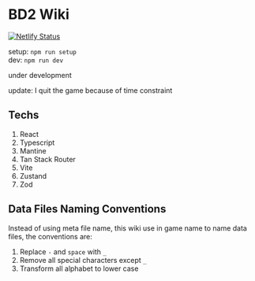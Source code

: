 # BD2 Wiki

[![Netlify Status](https://api.netlify.com/api/v1/badges/1f005d9b-7cba-4878-a9a5-ab8a892ce82c/deploy-status)](https://app.netlify.com/sites/bd2wiki/deploys)

setup: `npm run setup`  
dev: `npm run dev`

under development

update: I quit the game because of time constraint

## Techs

1. React
2. Typescript
3. Mantine
4. Tan Stack Router
5. Vite
6. Zustand
7. Zod

## Data Files Naming Conventions

Instead of using meta file name, this wiki use in game name to name data files, the conventions are:

1. Replace `-` and `space` with `_`
2. Remove all special characters except `_`
3. Transform all alphabet to lower case
